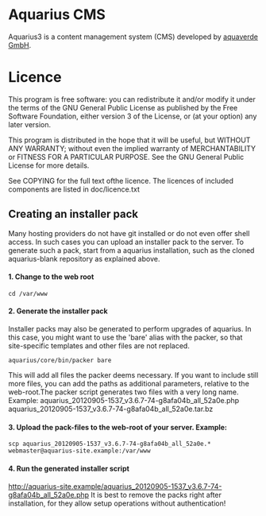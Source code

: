 # Aquarius CMS

Aquarius3 is a content management system (CMS) developed by [aquaverde GmbH](http://aquaverde.ch).


# Licence

This program is free software: you can redistribute it and/or modify
it under the terms of the GNU General Public License as published by
the Free Software Foundation, either version 3 of the License, or
(at your option) any later version.

This program is distributed in the hope that it will be useful,
but WITHOUT ANY WARRANTY; without even the implied warranty of
MERCHANTABILITY or FITNESS FOR A PARTICULAR PURPOSE.  See the
GNU General Public License for more details.

See COPYING for the full text ofthe licence. The licences of included
components are listed in doc/licence.txt



## Creating an installer pack

Many hosting providers do not have git installed or do not even offer shell access. In such cases you can upload an installer pack to the server. To generate such a pack, start from a aquarius installation, such as the cloned aquarius-blank repository as explained above.

#### 1. Change to the web root
```
cd /var/www
```

#### 2. Generate the installer pack

Installer packs may also be generated to perform upgrades of aquarius. In this case, you might want to use the 'bare' alias with the packer, so that site-specific templates and other files are not replaced.
```
aquarius/core/bin/packer bare
```

This will add all files the packer deems necessary. If you want to include still more files, you can add the paths as additional parameters, relative to the web-root.The packer script generates two files with a very long name. Example: aquarius_20120905-1537_v3.6.7-74-g8afa04b_all_52a0e.php aquarius_20120905-1537_v3.6.7-74-g8afa04b_all_52a0e.tar.bz
 

#### 3. Upload the pack-files to the web-root of your server. Example:
```
scp aquarius_20120905-1537_v3.6.7-74-g8afa04b_all_52a0e.* webmaster@aquarius-site.example:/var/www
```

#### 4. Run the generated installer script

http://aquarius-site.example/aquarius_20120905-1537_v3.6.7-74-g8afa04b_all_52a0e.php
It is best to remove the packs right after installation, for they allow setup operations without authentication!

 
